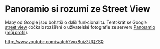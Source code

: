 <!--
title : Panoramio si rozumí ze Street View
author : Roman Ožana <ozana@omdesign.cz>
date : 4.3.2009 07:30:16
tags : google, mapy
-->

# Panoramio si rozumí ze Street View

Mapy od Google jsou bohatší o další funkcionalitu. Tentokrát se [Google street view][1] dočkalo rozšíření o uživatelské fotografie ze serveru [Panoramio][2] ([můj profil][3]).

http://www.youtube.com/watch?v=x8uizSUQZSQ

 [1]: http://en.wikipedia.org/wiki/Google_Street_View "Google Street View"
 [2]: http://www.panoramio.com "Panoramio"
 [3]: http://www.panoramio.com/user/7177 "Roman Ožana na Panoramio"